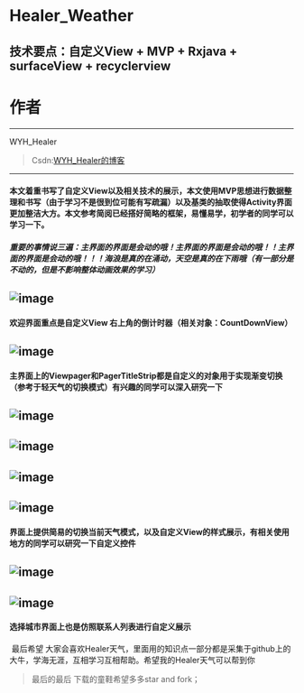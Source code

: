 # Healer_Weather
## 技术要点：自定义View + MVP + Rxjava + surfaceView + recyclerview 
# 作者 #
---

WYH_Healer 

>Csdn:[WYH_Healer的博客](http://blog.csdn.net/wyh_healer)

---
#### 本文着重书写了自定义View以及相关技术的展示，本文使用MVP思想进行数据整理和书写（由于学习不是很到位可能有写疏漏）以及基类的抽取使得Activity界面更加整洁大方。本文参考简阅已经搭好简略的框架，易懂易学，初学者的同学可以学习一下。
##### 重要的事情说三遍：主界面的界面是会动的哦！主界面的界面是会动的哦！！主界面的界面是会动的哦！！！海浪是真的在涌动，天空是真的在下雨哦（有一部分是不动的，但是不影响整体动画效果的学习）
## ![image](https://github.com/wyhnihaook/Healer_Weather/raw/master/img-holder/weather1.png)
#### 欢迎界面重点是自定义View 右上角的倒计时器（相关对象：CountDownView）
## ![image](https://github.com/wyhnihaook/Healer_Weather/raw/master/img-holder/weather2.png)
#### 主界面上的Viewpager和PagerTitleStrip都是自定义的对象用于实现渐变切换（参考于轻天气的切换模式）有兴趣的同学可以深入研究一下
## ![image](https://github.com/wyhnihaook/Healer_Weather/raw/master/img-holder/weather3.png)
## ![image](https://github.com/wyhnihaook/Healer_Weather/raw/master/img-holder/weather4.png)
## ![image](https://github.com/wyhnihaook/Healer_Weather/raw/master/img-holder/weather5.png)
## ![image](https://github.com/wyhnihaook/Healer_Weather/raw/master/img-holder/weather6.png)
#### 界面上提供简易的切换当前天气模式，以及自定义View的样式展示，有相关使用地方的同学可以研究一下自定义控件
## ![image](https://github.com/wyhnihaook/Healer_Weather/raw/master/img-holder/weather7.png)
## ![image](https://github.com/wyhnihaook/Healer_Weather/raw/master/img-holder/weather8.png)
#### 选择城市界面上也是仿照联系人列表进行自定义展示
 最后希望 大家会喜欢Healer天气，里面用的知识点一部分都是采集于github上的大牛，学海无涯，互相学习互相帮助。希望我的Healer天气可以帮到你
>最后的最后   下载的童鞋希望多多star and fork；
